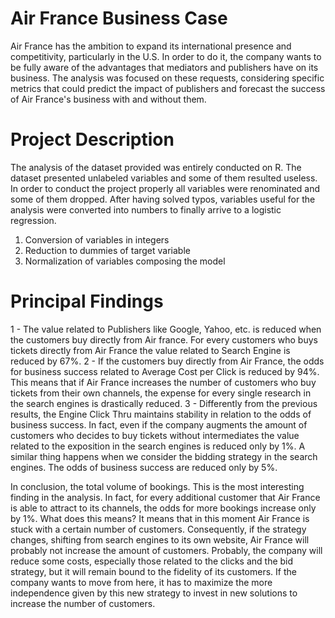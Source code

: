 # Air France Business Case

Air France has the ambition to expand its international presence and competitivity, particularly in the U.S. In order to do it, the company wants to be fully aware of 
the advantages that mediators and publishers have on its business. 
The analysis was focused on these requests, considering specific metrics that could predict the impact of publishers and forecast the success of Air France's business
with and without them.

# Project Description

The analysis of the dataset provided was entirely conducted on R. 
The dataset presented unlabeled variables and some of them resulted useless. In order to conduct the project properly all variables were renominated and some of them
dropped. After having solved typos, variables useful for the analysis were converted into numbers to finally arrive to a logistic regression.
1) Conversion of variables in integers
2) Reduction to dummies of target variable
3) Normalization of variables composing the model

# Principal Findings

1 - The value related to Publishers like Google, Yahoo, etc. is reduced when the customers buy directly from Air france. For every customers who buys tickets directly 
    from Air France the value related to Search Engine is reduced by 67%.
2 - If the customers buy directly from Air France, the odds for business success related to Average Cost per Click is reduced by 94%.
    This means that if Air France increases the number of customers who buy tickets from their own channels, the expense for every single
    research in the search engines is drastically reduced.
3 - Differently from the previous results, the Engine Click Thru maintains stability in relation to the odds of business success.
    In fact, even if the company augments the amount of customers who decides to buy tickets without intermediates the value related to the
    exposition in the search engines is reduced only by 1%.
    A similar thing happens when we consider the bidding strategy in the search engines. The odds of business success are reduced only by 5%.
    
In conclusion, the total volume of bookings. This is the most interesting finding in the analysis. In fact, for every additional customer that Air France is able 
to attract to its channels, the odds for more bookings increase only by 1%. What does this means? It means that in this moment Air France is stuck with a 
certain number of customers. Consequently, if the strategy changes, shifting from search engines to its own website, Air France will probably not increase 
the amount of customers. Probably, the company will reduce some costs, especially those related to the clicks and the bid strategy, but it will remain bound 
to the fidelity of its customers. If the company wants to move from here, it has to maximize the more independence given by this new strategy to invest in 
new solutions to increase the number of customers.
